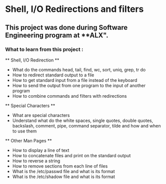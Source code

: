 # Shell, I/O Redirections and filters
## This project was done during **Software Engineering** program at **ALX".

### What to learn from this project :
** Shell, I/O Redirection **
+ What do the commands head, tail, find, wc, sort, uniq, grep, tr do
+ How to redirect standard output to a file
+ How to get standard input from a file instead of the keyboard
+ How to send the output from one program to the input of another program
+ How to combine commands and filters with redirections

** Special Characters **
+ What are special characters
+ Understand what do the white spaces, single quotes, double quotes, backslash, comment, pipe, command separator, tilde and how and when to use them

** Other Man Pages **
+ How to display a line of text
+ How to concatenate files and print on the standard output
+ How to reverse a string
+ How to remove sections from each line of files
+ What is the /etc/passwd file and what is its format
+ What is the /etc/shadow file and what is its format
